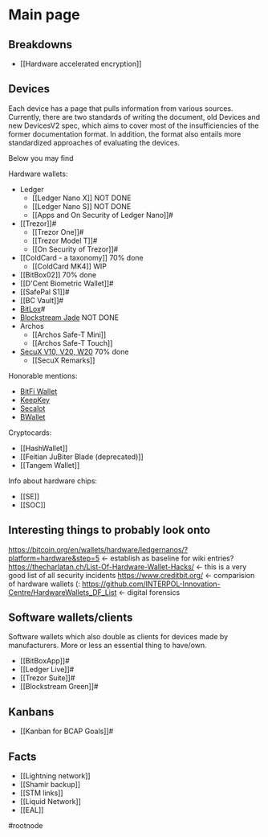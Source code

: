 # Main page

## Breakdowns
- [[Hardware accelerated encryption]]

## Devices

Each device has a page that pulls information from various sources. Currently, there are two standards of writing the document, old Devices and new DevicesV2 spec, which aims to cover most of the insufficiencies of the former documentation format. In addition, the format also entails more standardized approaches of evaluating the devices.

Below you may find

Hardware wallets:
- Ledger
    - [[Ledger Nano X]] NOT DONE
    - [[Ledger Nano S]] NOT DONE
    - [[Apps and On Security of Ledger Nano]]#
- [[Trezor]]#
	- [[Trezor One]]#
	- [[Trezor Model T]]#
	- [[On Security of Trezor]]#
- [[ColdCard - a taxonomy]] 70% done
	- [[ColdCard MK4]] WIP
- [[BitBox02]] 70% done
- [[D'Cent Biometric Wallet]]#
- [[SafePal S1]]#
- [[BC Vault]]#
- [BitLox](DevicesV2/Hardware%20Wallet/BitLox.md)#
- [Blockstream Jade](DevicesV2/Hardware%20Wallet/Blockstream%20Jade.md) NOT DONE
- Archos
	- [[Archos Safe-T Mini]]
	- [[Archos Safe-T Touch]]
- [SecuX V10, V20, W20](DevicesV2/Hardware%20Wallet/SecuX/SecuX%20V10,%20V20,%20W20.md) 70% done
	- [[SecuX Remarks]]

Honorable mentions:
- [BitFi Wallet](DevicesV2/Honorary%20Mentions/BitFi%20Wallet.md)
- [KeepKey](DevicesV2/Honorary%20Mentions/KeepKey.md)
- [Secalot](DevicesV2/Honorary%20Mentions/Secalot.md)
- [BWallet](DevicesV2/Honorary%20Mentions/BWallet.md)

Cryptocards:
- [[HashWallet]]
- [[Feitian JuBiter Blade (deprecated)]]
- [[Tangem Wallet]]

Info about hardware chips:
- [[SE]]
- [[SOC]]

## Interesting things to probably look onto

https://bitcoin.org/en/wallets/hardware/ledgernanos/?platform=hardware&step=5 <- establish as baseline for wiki entries?
https://thecharlatan.ch/List-Of-Hardware-Wallet-Hacks/ <- this is a very good list of all security incidents
https://www.creditbit.org/ <- comparision of hardware wallets (:
https://github.com/INTERPOL-Innovation-Centre/HardwareWallets_DF_List <- digital forensics

## Software wallets/clients
Software wallets which also double as clients for devices made by manufacturers. More or less an essential thing to have/own.

- [[BitBoxApp]]#
- [[Ledger Live]]#
- [[Trezor Suite]]#
- [[Blockstream Green]]#

## Kanbans
- [[Kanban for BCAP Goals]]#

## Facts
- [[Lightning network]]
- [[Shamir backup]]
- [[STM links]]
- [[Liquid Network]]
- [[EAL]]

#rootnode